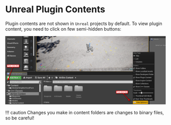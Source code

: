 # Unreal Plugin Contents

Plugin contents are not shown in `Unreal` projects by default. To view plugin content, you need to click on few semi-hidden buttons:

![plugin contents screenshot](media/images/plugin_contents.png)

!!! caution
    Changes you make in content folders are changes to binary files, so be careful!
